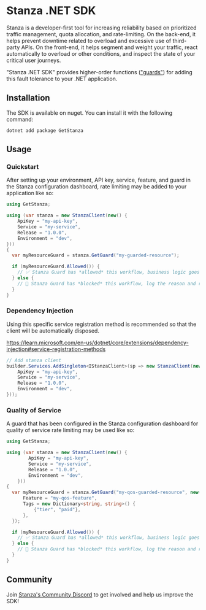 # Stanza .NET SDK

Stanza is a developer-first tool for increasing reliability based on prioritized traffic management, quota allocation, and rate-limiting. On the back-end, it helps prevent downtime related to overload and excessive use of third-party APIs. On the front-end, it helps segment and weight your traffic, react automatically to overload or other conditions, and inspect the state of your critical user journeys.

"Stanza .NET SDK" provides higher-order functions (["guards"](https://docs.dev.getstanza.dev/glossary#guard)) for adding this fault tolerance to your .NET application.

## Installation

The SDK is available on nuget. You can install it with the following command:
```shell
dotnet add package GetStanza
```

## Usage

### Quickstart

After setting up your environment, API key, service, feature, and guard in the Stanza configuration dashboard, rate limiting may be added to your application like so:

```cs
using GetStanza;

using (var stanza = new StanzaClient(new() {
    ApiKey = "my-api-key",
    Service = "my-service",
    Release = "1.0.0",
    Environment = "dev",
}))
{
  var myResourceGuard = stanza.GetGuard("my-guarded-resource");

  if (myResourceGuard.Allowed()) {
    // ✅ Stanza Guard has *allowed* this workflow, business logic goes here.
  } else {
    // 🚫 Stanza Guard has *blocked* this workflow, log the reason and return 429 status
  }
}
```

### Dependency Injection
Using this specific service registration method is recommended so that the client will be automatically disposed.

https://learn.microsoft.com/en-us/dotnet/core/extensions/dependency-injection#service-registration-methods
```cs
// Add stanza client
builder.Services.AddSingleton<IStanzaClient>(sp => new StanzaClient(new() {
    ApiKey = "my-api-key",
    Service = "my-service",
    Release = "1.0.0",
    Environment = "dev",
}));
```

### Quality of Service

A guard that has been configured in the Stanza configuration dashboard for quality of service rate limiting may be used like so:

```cs
using GetStanza;

using (var stanza = new StanzaClient(new() {
        ApiKey = "my-api-key",
        Service = "my-service",
        Release = "1.0.0",
        Environment = "dev",
    }))
{
  var myResourceGuard = stanza.GetGuard("my-qos-guarded-resource", new() {
      Feature = "my-qos-feature",
      Tags = new Dictionary<string, string>() {
          {"tier", "paid"},
      },
  });

  if (myResourceGuard.Allowed()) {
    // ✅ Stanza Guard has *allowed* this workflow, business logic goes here.
  } else {
    // 🚫 Stanza Guard has *blocked* this workflow, log the reason and return 429 status
  }
}
```

## Community

Join [Stanza's Community Discord](https://discord.gg/qaCRa2nMxY) to get involved and help us improve the SDK!
